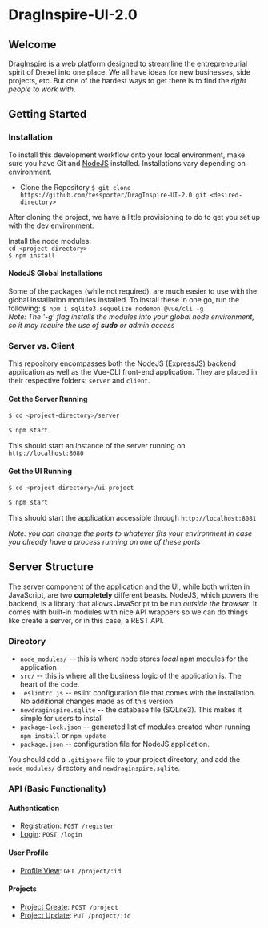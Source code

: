 

# DragInspire-UI-2.0

## Welcome
DragInspire is a web platform designed to streamline the entrepreneurial spirit of Drexel into one place.  We all have ideas for new businesses, side projects, etc.  But one of the hardest ways to get there is to find the *right people to work with*.   

## Getting Started

### Installation
To install this development workflow onto your local environment, make sure you have Git and [NodeJS](https://nodejs.org) installed.  Installations vary depending on environment.  

* Clone the Repository
	`$ git clone https://github.com/tessporter/DragInspire-UI-2.0.git <desired-directory>`

After cloning the project, we have a little provisioning to do to get you set up with the dev environment.

Install the node modules: <br>
`cd <project-directory>` <br>
`$ npm install` <br>

#### NodeJS Global Installations
Some of the packages (while not required), are much easier to use with the global installation modules installed.  To install these in one go, run the following:
`$ npm i sqlite3 sequelize nodemon @vue/cli -g` <br>
*Note: The '-g' flag installs the modules into your global node environment, so it may require the use of **sudo** or admin access*

### Server vs. Client
This repository encompasses both the NodeJS (ExpressJS) backend application as well as the Vue-CLI front-end application.  They are placed in their respective folders: `server` and `client`.  

#### Get the Server Running
```bash
$ cd <project-directory>/server
```
```bash
$ npm start
```
This should start an instance of the server running on `http://localhost:8080`

#### Get the UI Running
```bash
$ cd <project-directory>/ui-project
```
```bash
$ npm start
```
This should start the application accessible through `http://localhost:8081` 

*Note: you can change the ports to whatever fits your environment in case you already have a process running on one of these ports*

## Server Structure
The server component of the application and the UI, while both written in JavaScript, are two **completely** different beasts.  NodeJS, which powers the backend, is a library that allows JavaScript to be run *outside the browser*.  It comes with built-in modules with nice API wrappers so we can do things like create a server, or in this case, a REST API.  

### Directory
* `node_modules/` -- this is where node stores *local* npm modules for the application
* `src/` -- this is where all the business logic of the application is.  The heart of the code.
* `.eslintrc.js` -- eslint configuration file that comes with the installation.  No additional changes made as of this version
* `newdraginspire.sqlite` -- the database file (SQLite3).  This makes it simple for users to install 
* `package-lock.json` -- generated list of modules created when running `npm install` or `npm update`
* `package.json` -- configuration file for NodeJS application.

You should add a `.gitignore` file to your project directory, and add the `node_modules/` directory and `newdraginspire.sqlite`.  

### API (Basic Functionality)
#### Authentication
* [Registration](docs/register.md): `POST /register`
* [Login](docs/login.md): `POST /login`

#### User Profile
* [Profile View](docs/profile.md): `GET /project/:id` 

#### Projects
* [Project Create](docs/project.create.md): `POST /project`
* [Project Update](docs/project.update.md): `PUT /project/:id`

<!--stackedit_data:
eyJoaXN0b3J5IjpbLTUxMDc1MjYwMyw2ODc4NDAwMzddfQ==
-->